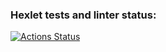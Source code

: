 ### Hexlet tests and linter status:
[![Actions Status](https://github.com/Ra1N322/python-project-lvl1/workflows/hexlet-check/badge.svg)](https://github.com/Ra1N322/python-project-lvl1/actions)
